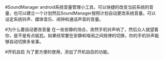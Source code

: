 #SoundManager
android系统音量管理小工具，可以快捷的改变当前系统的音量，也可以建立一个计划然后SoundManager按照计划自动更改系统音量。可以设定系统铃声、媒体音乐、闹钟和通话声音的音量。

#为什么要自动更改音量
在一些安静的场合，突然手机铃声响了，然后众人就望着你，是不是有点尴尬。如果经常要在安静和喧闹之间规律的切换，你的手机铃声能够自动切换多省事。

#开机自启
为了更方便的使用，添加了开机自启的功能。
